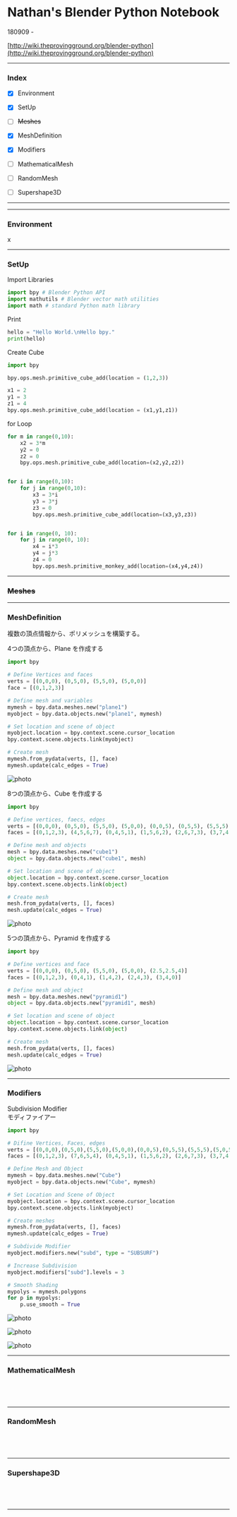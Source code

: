 # Nathan's Blender Python Notebook  

180909 -  

[http://wiki.theprovingground.org/blender-python](http://wiki.theprovingground.org/blender-python)  



---


### Index  

- [x] Environment  
- [x] SetUp  
- [ ] ~~Meshes~~  
- [x] MeshDefinition  
- [x] Modifiers  
- [ ] MathematicalMesh  
- [ ] RandomMesh  
- [ ] Supershape3D  


---  

---  


### Environment  

x  


---  


### SetUp  

Import Libraries  
```python
import bpy # Blender Python API
import mathutils # Blender vector math utilities
import math # standard Python math library
```

Print  
```python
hello = "Hello World.\nHello bpy."
print(hello)

```

Create Cube  
```python
import bpy

bpy.ops.mesh.primitive_cube_add(location = (1,2,3))

x1 = 2
y1 = 3
z1 = 4
bpy.ops.mesh.primitive_cube_add(location = (x1,y1,z1))

```

for Loop  
```python
for m in range(0,10):
    x2 = 3*m
    y2 = 0
    z2 = 0
    bpy.ops.mesh.primitive_cube_add(location=(x2,y2,z2))


for i in range(0,10):
    for j in range(0,10):
        x3 = 3*i
        y3 = 3*j
        z3 = 0
        bpy.ops.mesh.primitive_cube_add(location=(x3,y3,z3))


for i in range(0, 10):
    for j in range(0, 10):
        x4 = i*3
        y4 = j*3
        z4 = 0
        bpy.ops.mesh.primitive_monkey_add(location=(x4,y4,z4))
```


---  


### ~~Meshes~~  


---  


### MeshDefinition  

複数の頂点情報から、ポリメッシュを構築する。  

4つの頂点から、Plane を作成する   
```python
import bpy

# Define Vertices and faces
verts = [(0,0,0), (0,5,0), (5,5,0), (5,0,0)]
face = [(0,1,2,3)]

# Define mesh and variables
mymesh = bpy.data.meshes.new("plane1")
myobject = bpy.data.objects.new("plane1", mymesh)

# Set location and scene of object
myobject.location = bpy.context.scene.cursor_location
bpy.context.scene.objects.link(myobject)

# Create mesh
mymesh.from_pydata(verts, [], face)
mymesh.update(calc_edges = True)

```
![photo](photo/Nathan-s-Blender-Python-Create-Plane.png)  



8つの頂点から、Cube を作成する  
```python
import bpy

# Define vertices, faecs, edges
verts = [(0,0,0), (0,5,0), (5,5,0), (5,0,0), (0,0,5), (0,5,5), (5,5,5), (5,0,5)]
faces = [(0,1,2,3), (4,5,6,7), (0,4,5,1), (1,5,6,2), (2,6,7,3), (3,7,4,0)]

# Define mesh and objects
mesh = bpy.data.meshes.new("cube1")
object = bpy.data.objects.new("cube1", mesh)

# Set location and scene of object
object.location = bpy.context.scene.cursor_location
bpy.context.scene.objects.link(object)

# Create mesh
mesh.from_pydata(verts, [], faces)
mesh.update(calc_edges = True)
```
![photo](photo/Nathan-s-Blender-Python-Create-Cube.png)  




5つの頂点から、Pyramid を作成する  
```python
import bpy

# Define vertices and face
verts = [(0,0,0), (0,5,0), (5,5,0), (5,0,0), (2.5,2.5,4)]
faces = [(0,1,2,3), (0,4,1), (1,4,2), (2,4,3), (3,4,0)]

# Define mesh and object
mesh = bpy.data.meshes.new("pyramid1")
object = bpy.data.objects.new("pyramid1", mesh)

# Set location and scene of object
object.location = bpy.context.scene.cursor_location
bpy.context.scene.objects.link(object)

# Create mesh
mesh.from_pydata(verts, [], faces)
mesh.update(calc_edges = True)

```
![photo](photo/Nathan-s-Blender-Python-Create-Pyramid.png)  


---  


### Modifiers  


Subdivision Modifier  
モディファイアー  


```python
import bpy

# Difine Vertices, Faces, edges
verts = [(0,0,0),(0,5,0),(5,5,0),(5,0,0),(0,0,5),(0,5,5),(5,5,5),(5,0,5)]
faces = [(0,1,2,3), (7,6,5,4), (0,4,5,1), (1,5,6,2), (2,6,7,3), (3,7,4,0)]

# Define Mesh and Object
mymesh = bpy.data.meshes.new("Cube")
myobject = bpy.data.objects.new("Cube", mymesh)

# Set Location and Scene of Object
myobject.location = bpy.context.scene.cursor_location
bpy.context.scene.objects.link(myobject)

# Create meshes
mymesh.from_pydata(verts, [], faces)
mymesh.update(calc_edges = True)

# Subdivide Modifier
myobject.modifiers.new("subd", type = "SUBSURF")

# Increase Subdivision
myobject.modifiers["subd"].levels = 3

# Smooth Shading
mypolys = mymesh.polygons
for p in mypolys:
    p.use_smooth = True

```

![photo](photo/Nathan-s-Blender-Python-Subdivide.png)  

![photo](photo/Nathan-s-Blender-Python-Subdivide-Levels.png)  

![photo](photo/Nathan-s-Blender-Python-Shading-Smooth.png)  


---  

### MathematicalMesh  

```python
```

```python
```

```python
```

```python
```

---  

### RandomMesh  

```python
```

```python
```

```python
```

```python
```


---  

### Supershape3D  

```python
```

```python
```

```python
```

```python
```

---  
